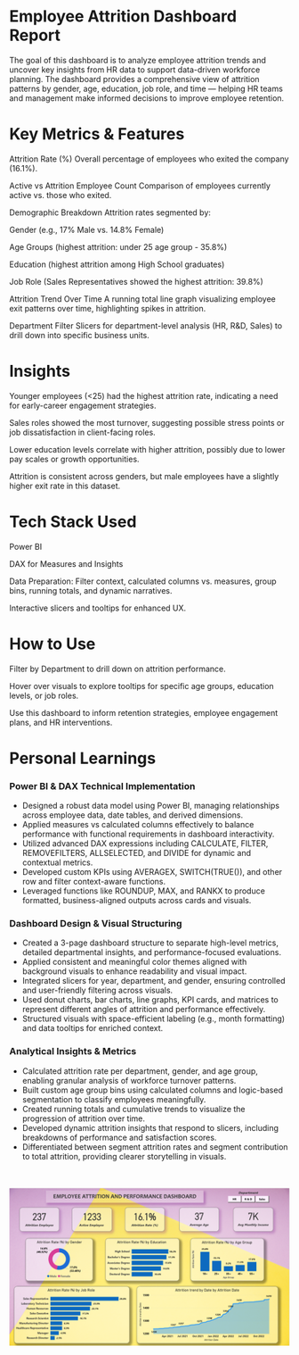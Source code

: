 # Employee Attrition Dashboard Report
The goal of this dashboard is to analyze employee attrition trends and uncover key insights from HR data to support data-driven workforce planning. The dashboard provides a comprehensive view of attrition patterns by gender, age, education, job role, and time — helping HR teams and management make informed decisions to improve employee retention.

# Key Metrics & Features
Attrition Rate (%)
Overall percentage of employees who exited the company (16.1%).

Active vs Attrition Employee Count
Comparison of employees currently active vs. those who exited.

Demographic Breakdown
Attrition rates segmented by:

Gender (e.g., 17% Male vs. 14.8% Female)

Age Groups (highest attrition: under 25 age group - 35.8%)

Education (highest attrition among High School graduates)

Job Role (Sales Representatives showed the highest attrition: 39.8%)

Attrition Trend Over Time
A running total line graph visualizing employee exit patterns over time, highlighting spikes in attrition.

Department Filter
Slicers for department-level analysis (HR, R&D, Sales) to drill down into specific business units.

# Insights
Younger employees (<25) had the highest attrition rate, indicating a need for early-career engagement strategies.

Sales roles showed the most turnover, suggesting possible stress points or job dissatisfaction in client-facing roles.

Lower education levels correlate with higher attrition, possibly due to lower pay scales or growth opportunities.

Attrition is consistent across genders, but male employees have a slightly higher exit rate in this dataset.

# Tech Stack Used
Power BI

DAX for Measures and Insights

Data Preparation: Filter context, calculated columns vs. measures, group bins, running totals, and dynamic narratives.

Interactive slicers and tooltips for enhanced UX.

# How to Use
Filter by Department to drill down on attrition performance.

Hover over visuals to explore tooltips for specific age groups, education levels, or job roles.

Use this dashboard to inform retention strategies, employee engagement plans, and HR interventions.


# Personal Learnings

### Power BI & DAX Technical Implementation
- Designed a robust data model using Power BI, managing relationships across employee data, date tables, and derived dimensions.
- Applied measures vs calculated columns effectively to balance performance with functional requirements in dashboard interactivity.
- Utilized advanced DAX expressions including CALCULATE, FILTER, REMOVEFILTERS, ALLSELECTED, and DIVIDE for dynamic and contextual metrics.
- Developed custom KPIs using AVERAGEX, SWITCH(TRUE()), and other row and filter context-aware functions.
- Leveraged functions like ROUNDUP, MAX, and RANKX to produce formatted, business-aligned outputs across cards and visuals.

### Dashboard Design & Visual Structuring
- Created a 3-page dashboard structure to separate high-level metrics, detailed departmental insights, and performance-focused evaluations.
- Applied consistent and meaningful color themes aligned with background visuals to enhance readability and visual impact.
- Integrated slicers for year, department, and gender, ensuring controlled and user-friendly filtering across visuals.
- Used donut charts, bar charts, line graphs, KPI cards, and matrices to represent different angles of attrition and performance effectively.
- Structured visuals with space-efficient labeling (e.g., month formatting) and data tooltips for enriched context.

### Analytical Insights & Metrics
- Calculated attrition rate per department, gender, and age group, enabling granular analysis of workforce turnover patterns.
- Built custom age group bins using calculated columns and logic-based segmentation to classify employees meaningfully.
- Created running totals and cumulative trends to visualize the progression of attrition over time.
- Developed dynamic attrition insights that respond to slicers, including breakdowns of performance and satisfaction scores.
- Differentiated between segment attrition rates and segment contribution to total attrition, providing clearer storytelling in visuals.

<br><br>
![Dashboard Preview](Resources/Emp_Attrition.png)

